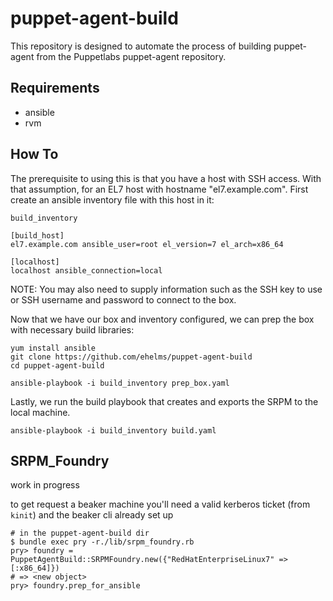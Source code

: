 # puppet-agent-build

This repository is designed to automate the process of building puppet-agent from the Puppetlabs puppet-agent repository.

## Requirements

 * ansible
 * rvm

## How To

The prerequisite to using this is that you have a host with SSH access. With that assumption, for an EL7 host with hostname "el7.example.com". First create an ansible inventory file with this host in it:

`build_inventory`
```
[build_host]
el7.example.com ansible_user=root el_version=7 el_arch=x86_64

[localhost]
localhost ansible_connection=local
```

NOTE: You may also need to supply information such as the SSH key to use or SSH username and password to connect to the box.

Now that we have our box and inventory configured, we can prep the box with necessary build libraries:

```
yum install ansible
git clone https://github.com/ehelms/puppet-agent-build
cd puppet-agent-build

ansible-playbook -i build_inventory prep_box.yaml
```

Lastly, we run the build playbook that creates and exports the SRPM to the local machine.

```
ansible-playbook -i build_inventory build.yaml
```

## SRPM_Foundry

work in progress

to get request a beaker machine you'll need a valid kerberos ticket (from `kinit`) and the beaker cli already set up

```
# in the puppet-agent-build dir
$ bundle exec pry -r./lib/srpm_foundry.rb
pry> foundry = PuppetAgentBuild::SRPMFoundry.new({"RedHatEnterpriseLinux7" => [:x86_64]})
# => <new object>
pry> foundry.prep_for_ansible
```
